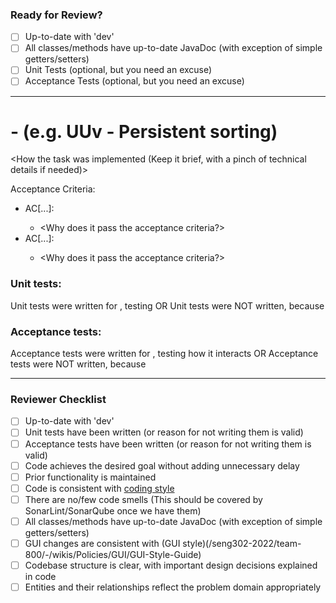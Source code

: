 ### Ready for Review?
- [ ] Up-to-date with 'dev' 
- [ ] All classes/methods have up-to-date JavaDoc (with exception of simple getters/setters)
- [ ] Unit Tests (optional, but you need an excuse)
- [ ] Acceptance Tests (optional, but you need an excuse)

---
# <Story code> - <Task> (e.g. UUv - Persistent sorting)
<Task description from Scrumboard>

<How the task was implemented (Keep it brief, with a pinch of technical details if needed)>

Acceptance Criteria:
- AC[...]: <AC description from Scrumboard>
  - <Why does it pass the acceptance criteria?>
- AC[...]: <AC description from Scrumboard>
  - <Why does it pass the acceptance criteria?>

### Unit tests:
Unit tests were written for <such and such>, testing <such and such>
OR
Unit tests were NOT written, because <justification>


### Acceptance tests:
Acceptance tests were written for <such and such>, testing how it interacts <such and such>
OR
Acceptance tests were NOT written, because <justification>

---
### Reviewer Checklist
- [ ] Up-to-date with 'dev' 
- [ ] Unit tests have been written (or reason for not writing them is valid)
- [ ] Acceptance tests have been written (or reason for not writing them is valid)
- [ ] Code achieves the desired goal without adding unnecessary delay
- [ ] Prior functionality is maintained
- [ ] Code is consistent with [coding style](/seng302-2022/team-800/-/wikis/Policies/Coding-Style)
- [ ] There are no/few code smells (This should be covered by SonarLint/SonarQube once we have them)
- [ ] All classes/methods have up-to-date JavaDoc (with exception of simple getters/setters)
- [ ] GUI changes are consistent with (GUI style)(/seng302-2022/team-800/-/wikis/Policies/GUI/GUI-Style-Guide)
- [ ] Codebase structure is clear, with important design decisions explained in code
- [ ] Entities and their relationships reflect the problem domain appropriately
